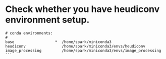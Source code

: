 # Check whether you have heudiconv environment setup.


```(base) spark@LAPTOP-UMDAETEC:~$ conda env list
# conda environments:
#
base                  *  /home/spark/miniconda3
heudiconv                /home/spark/miniconda3/envs/heudiconv
image_processing         /home/spark/miniconda3/envs/image_processing ```
